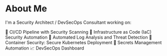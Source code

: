 # About Me

I'm a Security Architect / DevSecOps Consultant working on:

🐛 CI/CD Pipeline with Security Scanning
🦾 Infrastructure as Code (IaC) Security Automation
👀 Automated Log Analysis and Threat Detection
🚢 Container Security: Secure Kubernetes Deployment
🤫 Secrets Management Automation
📈 DevSecOps Dashboard
